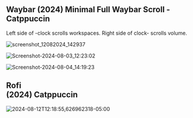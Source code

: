 Waybar
(2024) Minimal Full Waybar Scroll - Catppuccin
-----------------------------------------------------
Left side of -clock scrolls workspaces. Right side of clock- scrolls volume.

![screenshot_12082024_142937](https://github.com/user-attachments/assets/ea3f1db8-616f-462f-a45d-15ea3686112f)

![Screenshot-2024-08-03_12:23:02](https://github.com/user-attachments/assets/fdfdf859-65ba-4302-b2af-4a49fe05ae1d)

![Screenshot-2024-08-04_14:19:23](https://github.com/user-attachments/assets/6c9f45e8-74ed-4a23-ab8a-ab9891e2eefd)


Rofi              
(2024) Catppuccin
-----------------------------------------------------

![2024-08-12T12:18:55,626962318-05:00](https://github.com/user-attachments/assets/8c16c637-4a3a-4b69-9c4e-045d4b61ed8d)
